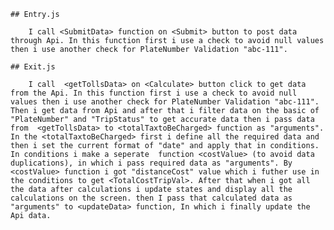     ## Entry.js

        I call <SubmitData> function on <Submit> button to post data through Api. In this function first i use a check to avoid null values then i use another check for PlateNumber Validation "abc-111".

    ## Exit.js

        I call  <getTollsData> on <Calculate> button click to get data from the Api. In this function first i use a check to avoid null values then i use another check for PlateNumber Validation "abc-111". Then i get data from Api and after that i filter data on the basic of "PlateNumber" and "TripStatus" to get accurate data then i pass data from  <getTollsData> to <totalTaxtoBeCharged> function as "arguments". In the <totalTaxtoBeCharged> first i define all the required data and then i set the current format of "date" and apply that in conditions. In conditions i make a seperate  function <costValue> (to avoid data duplications), in which i pass required data as "arguments". By <costValue> function i got "distanceCost" value which i futher use in the conditions to get <TotalCostTripVal>. After that when i got all the data after calculations i update states and display all the calculations on the screen. then I pass that calculated data as "arguments" to <updateData> function, In which i finally update the Api data.